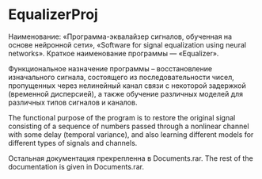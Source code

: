 # EqualizerProj
Наименование: «Программа-эквалайзер сигналов, обученная на основе нейронной сети», «Software for signal equalization using neural networks».
Краткое наименование программы — «Equalizer».

Функциональное назначение программы – восстановление изначального сигнала, состоящего из последовательности чисел, пропущенных через нелинейный канал связи с некоторой задержкой (временной дисперсией), а также обучение различных моделей для различных типов сигналов и каналов.

The functional purpose of the program is to restore the original signal consisting of a sequence of numbers passed through a nonlinear channel with some delay (temporal variance), and also learning different models for different types of signals and channels.

Остальная документация прекрепленна в Documents.rar.
The rest of the documentation is given in Documents.rar.
